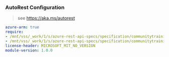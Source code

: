 ### AutoRest Configuration

> see https://aka.ms/autorest

``` yaml
azure-arm: true
require:
- /mnt/vss/_work/1/s/azure-rest-api-specs/specification/communitytraining/resource-manager/readme.md
- /mnt/vss/_work/1/s/azure-rest-api-specs/specification/communitytraining/resource-manager/readme.go.md
license-header: MICROSOFT_MIT_NO_VERSION
module-version: 1.0.0

```